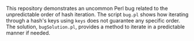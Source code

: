 This repository demonstrates an uncommon Perl bug related to the unpredictable order of hash iteration. The script `bug.pl` shows how iterating through a hash's keys using `keys` does not guarantee any specific order.  The solution, `bugSolution.pl`, provides a method to iterate in a predictable manner if needed.